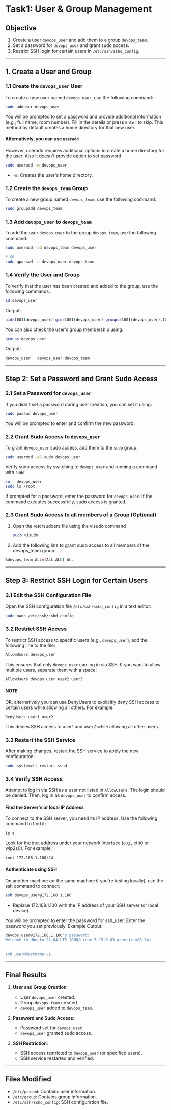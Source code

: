 # Task1: User & Group Management


## Objective

1. Create a user `devops_user` and add them to a group `devops_team`.
2. Set a password for `devops_user` and grant sudo access.
3. Restrict SSH login for certain users in `/etc/ssh/sshd_config`.

---

## 1. Create a User and Group

### 1.1 Create the `devops_user` User

To create a new user named `devops_user`, use the following command:

```bash
sudo adduser devops_user
```

You will be prompted to set a password and provide additional information (e.g., full name, room number). Fill in the details or press `Enter` to skip. This method by default creates a home directory for that new user.


#### Alternatively, you can use `useradd`

However, useradd requires additional options to create a home directory for the user. Also it doesn't provide option to set password.

```bash
sudo useradd -m devops_user
```

- `-m`: Creates the user's home directory.


### 1.2 Create the `devops_team` Group

To create a new group named `devops_team`, use the following command:

```bash
sudo groupadd devops_team
```


### 1.3 Add `devops_user` to `devops_team`

To add the user `devops_user` to the group `devops_team`, use the following command:

```bash
sudo usermod -aG devops_team devops_user

# OR
sudo gpasswd -a devops_user devops_team
```


### 1.4 Verify the User and Group

To verify that the user has been created and added to the group, use the following commands:

```bash
id devops_user
```

Output:

```bash
uid=1001(devops_user) gid=1001(devops_user) groups=1001(devops_user),1002(devops_team)
```

You can also check the user's group membership using:

```bash
groups devops_user
```

Output:

```bash
devops_user : devops_user devops_team
```

---

## Step 2: Set a Password and Grant Sudo Access

### 2.1 Set a Password for `devops_user`

If you didn't set a password during user creation, you can set it using:

```bash
sudo passwd devops_user
```

You will be prompted to enter and confirm the new password.

### 2.2 Grant Sudo Access to `devops_user`

To grant `devops_user` sudo access, add them to the `sudo` group:

```bash
sudo usermod -aG sudo devops_user
```

Verify sudo access by switching to `devops_user` and running a command with `sudo`:

```bash
su - devops_user
sudo ls /root
```

If prompted for a password, enter the password for `devops_user`. If the command executes successfully, sudo access is granted.


### 2.3 Grant Sudo Access to all members of a Group (Optional)

1. Open the /etc/sudoers file using the visudo command

   ```bash
   sudo visudo
   ```

2. Add the following line to grant sudo access to all members of the devops_team group:

```bash
%devops_team ALL=(ALL:ALL) ALL
```

---

## Step 3: Restrict SSH Login for Certain Users

### 3.1 Edit the SSH Configuration File

Open the SSH configuration file `/etc/ssh/sshd_config` in a text editor:

```bash
sudo nano /etc/ssh/sshd_config
```


### 3.2 Restrict SSH Access

To restrict SSH access to specific users (e.g., `devops_user`), add the following line to the file:

```bash
AllowUsers devops_user
```

This ensures that only `devops_user` can log in via SSH. If you want to allow multiple users, separate them with a space:

```bash
AllowUsers devops_user user2 user3
```

#### NOTE

OR, alternatively you can use DenyUsers to explicitly deny SSH access to certain users while allowing all others. For example:

```bash
DenyUsers user1 user2
```

This denies SSH access to user1 and user2 while allowing all other users.


### 3.3 Restart the SSH Service

After making changes, restart the SSH service to apply the new configuration:

```bash
sudo systemctl restart sshd
```

### 3.4 Verify SSH Access

Attempt to log in via SSH as a user not listed in `AllowUsers`. The login should be denied. Then, log in as `devops_user` to confirm access.


#### Find the Server's or local IP Address

To connect to the SSH server, you need its IP address. Use the following command to find it:

```bash
ip a
```

Look for the inet address under your network interface (e.g., eth0 or wlp2s0). For example:

```bash
inet 172.168.1.100/24
```

#### Authenticate using SSH

On another machine (or the same machine if you're testing locally), use the ssh command to connect:

```bash
ssh devops_user@172.168.1.100
```

- Replace 172.168.1.100 with the IP address of your SSH server (or local device).

You will be prompted to enter the password for ssh_user. Enter the password you set previously.
Example Output:

```bash
devops_user@172.168.1.100's password:
Welcome to Ubuntu 22.04 LTS (GNU/Linux 5.15.0-83-generic x86_64)
...

ssh_user@hostname:~$
```

---

## Final Results

1. **User and Group Creation**:
   - User `devops_user` created.
   - Group `devops_team` created.
   - `devops_user` added to `devops_team`.

2. **Password and Sudo Access**:
   - Password set for `devops_user`.
   - `devops_user` granted sudo access.

3. **SSH Restriction**:
   - SSH access restricted to `devops_user` (or specified users).
   - SSH service restarted and verified.

---

## Files Modified

- `/etc/passwd`: Contains user information.
- `/etc/group`: Contains group information.
- `/etc/ssh/sshd_config`: SSH configuration file.
